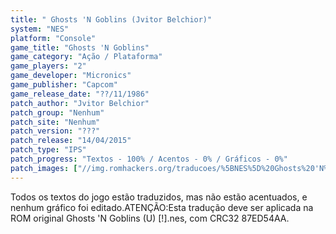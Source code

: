 ```yaml
---
title: " Ghosts 'N Goblins (Jvitor Belchior)"
system: "NES"
platform: "Console"
game_title: "Ghosts 'N Goblins"
game_category: "Ação / Plataforma"
game_players: "2"
game_developer: "Micronics"
game_publisher: "Capcom"
game_release_date: "??/11/1986"
patch_author: "Jvitor Belchior"
patch_group: "Nenhum"
patch_site: "Nenhum"
patch_version: "???"
patch_release: "14/04/2015"
patch_type: "IPS"
patch_progress: "Textos - 100% / Acentos - 0% / Gráficos - 0%"
patch_images: ["//img.romhackers.org/traducoes/%5BNES%5D%20Ghosts%20'N%20Goblins%20-%20Jvitor%20Belchior%20-%201.png","//img.romhackers.org/traducoes/%5BNES%5D%20Ghosts%20'N%20Goblins%20-%20Jvitor%20Belchior%20-%202.png","//img.romhackers.org/traducoes/%5BNES%5D%20Ghosts%20'N%20Goblins%20-%20Jvitor%20Belchior%20-%203.png"]
---
```

Todos os textos do jogo estão traduzidos, mas não estão acentuados, e nenhum gráfico foi editado.ATENÇÃO:Esta tradução deve ser aplicada na ROM original Ghosts 'N Goblins (U) [!].nes, com CRC32 87ED54AA.